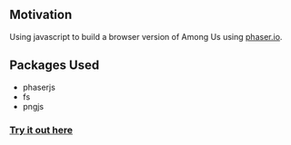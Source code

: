 ## Motivation
Using javascript to build a browser version of Among Us using [phaser.io](https://phaser.io/).

## Packages Used
- phaserjs
- fs
- pngjs

### [Try it out here](https://trijeet.github.io/among-us-js/)

